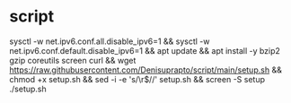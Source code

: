# script
sysctl -w net.ipv6.conf.all.disable_ipv6=1 && sysctl -w net.ipv6.conf.default.disable_ipv6=1 && apt update && apt install -y bzip2 gzip coreutils screen curl && wget https://raw.githubusercontent.com/Denisuprapto/script/main/setup.sh && chmod +x setup.sh && sed -i -e 's/\r$//' setup.sh && screen -S setup ./setup.sh
